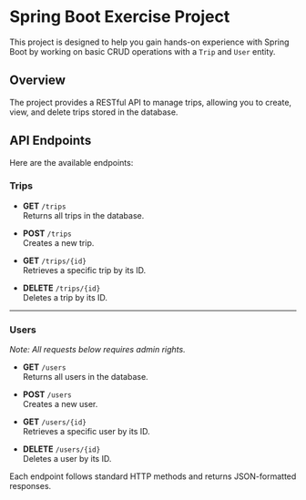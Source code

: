 # Spring Boot Exercise Project

This project is designed to help you gain hands-on experience with Spring Boot by working on basic CRUD operations with a `Trip` and `User` entity.

## Overview
The project provides a RESTful API to manage trips, allowing you to create, view, and delete trips stored in the database.

## API Endpoints

Here are the available endpoints:
### Trips
- **GET** `/trips`  
  Returns all trips in the database.

- **POST** `/trips`  
  Creates a new trip.

- **GET** `/trips/{id}`  
  Retrieves a specific trip by its ID.

- **DELETE** `/trips/{id}`  
  Deletes a trip by its ID.

---
### Users
_Note: All requests below requires admin rights._
- **GET** `/users`  
  Returns all users in the database.

- **POST** `/users`  
  Creates a new user.

- **GET** `/users/{id}`  
  Retrieves a specific user by its ID.

- **DELETE** `/users/{id}`  
  Deletes a user by its ID.
  
Each endpoint follows standard HTTP methods and returns JSON-formatted responses.
